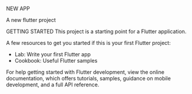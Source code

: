 NEW APP

A new flutter project

GETTING STARTED
This project is a starting point for a Flutter application.

A few resources to get you started if this is your first Flutter project:
* Lab: Write your first Flutter app
* Cookbook: Useful Flutter samples
  
For help getting started with Flutter development, view the online documentation, which offers tutorials, samples, guidance on mobile development, and a full API reference.
